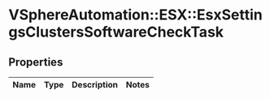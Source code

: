 # VSphereAutomation::ESX::EsxSettingsClustersSoftwareCheckTask

## Properties
Name | Type | Description | Notes
------------ | ------------- | ------------- | -------------


